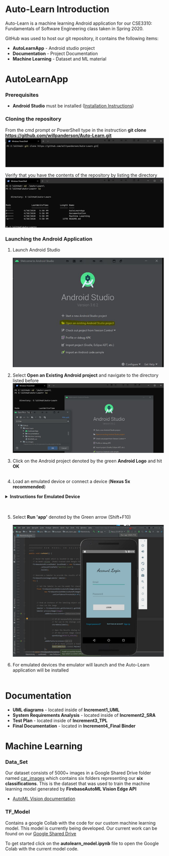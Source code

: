# Auto-Learn Introduction
Auto-Learn is a machine learning Android application for our CSE3310: Fundamentals of Software Engineering class taken in Spring 2020. 

GitHub was used to host our git repository, it contains the following items:

* **AutoLearnApp** - Android studio project
* **Documentation** - Project Documentation
* **Machine Learning** - Dataset and ML material

# AutoLearnApp
### Prerequisites
* **Android Studio** must be installed ([Installation Instructions](https://developer.android.com/studio))

### Cloning the repository
From the cmd prompt or PowerShell type in the instruction 
**git clone https://github.com/willpanderson/Auto-Learn.git**
![](Documentation/Readme_Images/clone_repo.JPG)

Verify that you have the contents of the repository by listing the directory
![](Documentation/Readme_Images/list_repo.JPG)

### Launching the Android Application
1. Launch Android Studio <br /> <br />
![](Documentation/Readme_Images/open_android_studio.JPG)

2. Select **Open an Existing Android project** and navigate to the directory listed before 
![](Documentation/Readme_Images/find_android_project.JPG)

3. Click on the Android project denoted by the green **Android Logo** and hit **OK** <br /> <br />

4. Load an emulated device or connect a device (**Nexus 5x recommended**) <br />
  <details><summary><b>Instructions for Emulated Device</b></summary>
  
  1. From the Android Studio application, up at the top select **No Devices**
  ![](Documentation/Readme_Images/no_devices.JPG)
  
  2. Select **Open AVD Manager**
  ![](Documentation/Readme_Images/device_manager.JPG)
 
  3. From Device Manager select **Create Virtual Device**  <br /> <br />
  
  4. Select a device (**Nexus 5X** for testing purposes) and click **Next**
  ![](Documentation/Readme_Images/select_device.JPG)
  
  5. Choose Android version (**Nougat 7.0 minimum**) and click **Next**
  ![](Documentation/Readme_Images/android_version.JPG)
  
  6. Keep default settings and press **Finish**
  ![](Documentation/Readme_Images/default_settings.JPG)
  
  7. If the virtual device was created it will be displayed in the Device Manager
  ![](Documentation/Readme_Images/device_created.JPG)
    
</details> <br /> <br />

5. Select **Run 'app'** denoted by the Green arrow (Shift+F10) <br /> <br />
![](Documentation/Readme_Images/run_app.JPG)

6. For emulated devices the emulator will launch and the Auto-Learn application will be installed <br /> <br />

# Documentation
* **UML diagrams** - located inside of **Increment1_UML**
* **System Requirements Analysis** - located inside of **Increment2_SRA**
* **Test Plan** - located inside of **Increment3_TPL**
* **Final Documentation** - located in **Increment4_Final Binder**

# Machine Learning
### Data_Set
Our dataset consists of 5000+ images in a Google Shared Drive folder named [car_images](https://drive.google.com/open?id=1C1nC6vt0jxQ1o0sz7Ioq7MhCGv-PvNNT) which contains six folders representing our **six classifications**.
This is the dataset that was used to train the machine learning model generated by **FirebaseAutoML Vision Edge API**
* [AutoML Vision documentation](https://cloud.google.com/vision/automl/docs)

### TF_Model
Contains a google Collab with the code for our custom machine learning model. This model is currently being developed.
Our current work can be found on our [Google Shared Drive](https://drive.google.com/open?id=1_GNGbpxACoNOLmNrdFIqik332ICB5RcJ)

To get started click on the **autolearn_model.ipynb** file to open the Google Colab with the current model code.


